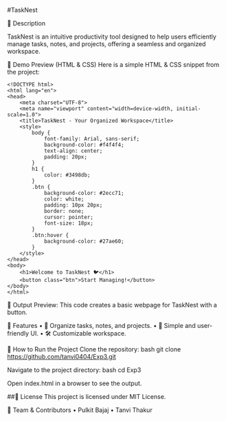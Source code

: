 #TaskNest

📌 Description

TaskNest is an intuitive productivity tool designed to help users efficiently manage tasks, notes, and projects, offering a seamless and organized workspace.

🎨 Demo Preview (HTML & CSS)
Here is a simple HTML & CSS snippet from the project:
```
<!DOCTYPE html>
<html lang="en">
<head>
    <meta charset="UTF-8">
    <meta name="viewport" content="width=device-width, initial-scale=1.0">
    <title>TaskNest - Your Organized Workspace</title>
    <style>
        body {
            font-family: Arial, sans-serif;
            background-color: #f4f4f4;
            text-align: center;
            padding: 20px;
        }
        h1 {
            color: #3498db;
        }
        .btn {
            background-color: #2ecc71;
            color: white;
            padding: 10px 20px;
            border: none;
            cursor: pointer;
            font-size: 18px;
        }
        .btn:hover {
            background-color: #27ae60;
        }
    </style>
</head>
<body>
    <h1>Welcome to TaskNest 🐦</h1>
    <button class="btn">Start Managing!</button>
</body>
</html>
```
📌 Output Preview: This code creates a basic webpage for TaskNest with a button.

🔹 Features
• 📝 Organize tasks, notes, and projects.
• 🚀 Simple and user-friendly UI.
• 🛠 Customizable workspace.

🚀 How to Run the Project
Clone the repository:
bash git clone https://github.com/tanvi0404/Exp3.git

Navigate to the project directory:
bash cd Exp3

Open index.html in a browser to see the output.

##📜 License This project is licensed under MIT License.

👥 Team & Contributors 
• Pulkit Bajaj 
• Tanvi Thakur
